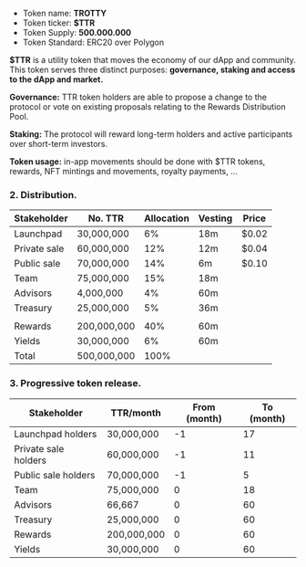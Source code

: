 - Token name: **TROTTY**
- Token ticker: **$TTR**
- Token Supply: **500.000.000**
- Token Standard: ERC20 over Polygon

**$TTR** is a utility token that moves the economy of our dApp and community. This token serves three distinct purposes: **governance, staking and access to the dApp and market.**

**Governance:** TTR token holders are able to propose a change to the protocol or vote on existing proposals relating to the Rewards Distribution Pool.

**Staking:** The protocol will reward long-term holders and active participants over short-term investors.

**Token usage:** in-app movements should be done with $TTR tokens, rewards, NFT mintings and movements, royalty payments, …

### 2. Distribution.

| Stakeholder  | No. TTR     | Allocation | Vesting | Price |
| ------------ | ----------- | ---------- | ------- | ----- |
| Launchpad    | 30,000,000  | 6%         | 18m     | $0.02 |
| Private sale | 60,000,000  | 12%        | 12m     | $0.04 |
| Public sale  | 70,000,000  | 14%        | 6m      | $0.10 |
| Team         | 75,000,000  | 15%        | 18m     |       |
| Advisors     | 4,000,000   | 4%         | 60m     |       |
| Treasury     | 25,000,000  | 5%         | 36m     |       |
|              |             |            |         |       |
| Rewards      | 200,000,000 | 40%        | 60m     |       |
| Yields       | 30,000,000  | 6%         | 60m     |       |
| Total        | 500,000,000 | 100%       |         |       |

### 3. Progressive token release.

| Stakeholder          | TTR/month   | From (month) | To (month) |
| -------------------- | ----------- | ------------ | ---------- |
| Launchpad holders    | 30,000,000  | -1           | 17         |
| Private sale holders | 60,000,000  | -1           | 11         |
| Public sale holders  | 70,000,000  | -1           | 5          |
| Team                 | 75,000,000  | 0            | 18         |
| Advisors             | 66,667      | 0            | 60         |
| Treasury             | 25,000,000  | 0            | 60         |
| Rewards              | 200,000,000 | 0            | 60         |
| Yields               | 30,000,000  | 0            | 60         |
